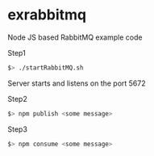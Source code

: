 # exrabbitmq

Node JS based RabbitMQ example code

Step1
```bash
$> ./startRabbitMQ.sh
```

Server starts and listens on the port 5672

Step2
```bash
$> npm publish <some message>
```

Step3
```bash
$> npm consume <some message>
```

